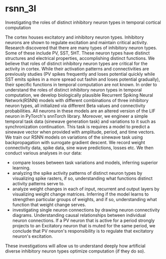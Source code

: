 # rsnn_3I
Investigating the roles of distinct inhibitory neuron types in temporal cortical computation

The cortex houses excitatory and inhibitory neuron types. Inhibitory neurons are shown to regulate excitation and maintain critical activity. Research discovered that there are many types of inhibitory neuron types. Some of these include PV, SST, 5HT. These neuron types have distinct structures and electrical properties, accomplishing distinct functions. We believe that roles of distinct inhibitory neuron types are critical for the activity in cortex. While their activation patterns and connectivities are previously studies (PV spikes frequently and loses potential quickly while SST emits spikes in a more spread out fashin and loses potential gradually), their specific functions in temporal computation are not known. 
In order to understand the roles of distinct inhibitory neuron types in temporal computation, we develop biologically plausible Recurrent Spiking Neural Network(RSNN) models with different combinations of three inhibitory neuron types, all initialized via different Beta values and connectivity probabilities. All neurons in these models are an altered version of the LIF neuron in PyTorch's snnTorch library.  Moreover, we engineer a simple temporal task data (sinewave generation task) and variations to it such as synchronization continuation. This task is requires a model to predict a sinewave vector when provided with amplitude, period, and time vectors. We train our RSNN models on variations of the sinewave task using backpropagation with surrogate gradient descent. We record weight connectivity data, spike data, sine wave predictions, losses etc. 
We then conduct various analyses in our data:
* compare losses between task variations and models, inferring superior learning.
* analyzing the spike activity patterns of distinct neuron types by visualizing spike rasters, if so, understanding what functions distinct activity patterns serve to. 
* analyze weight changes in each of input, recurrent and output layers by visualizing weight change matrices. Inferring if the model learns to strengthen particular groups of weights, and if so, understanding what function that weight change serves.
* investigating single neuron connections by drawing neuron connectivity diagrams. Understanding causal relationships between individual neuron connections. If a PV neuron that is active for a period strongly projects to an Excitatory neuron that is muted for the same period, we conclude that PV neuron's responsibility is to regulate that excitatory neuron's excitation. 

These investigations will allow us to understand deeply how artificial diverse inhibitory neuron types optimize computation (if they do so).